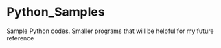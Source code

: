 # Python_Samples
Sample Python codes. Smaller programs that will be helpful for my future reference
